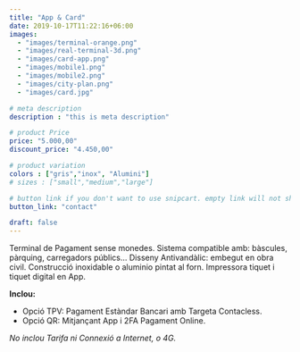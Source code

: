 ```yaml
---
title: "App & Card"
date: 2019-10-17T11:22:16+06:00
images: 
  - "images/terminal-orange.png"
  - "images/real-terminal-3d.png"
  - "images/card-app.png"
  - "images/mobile1.png"
  - "images/mobile2.png"
  - "images/city-plan.png"
  - "images/card.jpg"

# meta description
description : "this is meta description"

# product Price
price: "5.000,00"
discount_price: "4.450,00"

# product variation
colors : ["gris","inox", "Alumini"]
# sizes : ["small","medium","large"]

# button link if you don't want to use snipcart. empty link will not show button
button_link: "contact"

draft: false
---
```


Terminal de Pagament sense monedes. Sistema compatible amb: bàscules, pàrquing, carregadors públics...
Disseny Antivandàlic: embegut en obra civil. Construcció inoxidable o aluminio pintat al forn.
Impressora tiquet i tiquet digital en App.

**Inclou:**
- Opció TPV: Pagament Estàndar Bancari amb Targeta Contacless.
- Opció QR: Mitjançant App i 2FA Pagament Online.

*No inclou Tarifa ni Connexió a Internet, o 4G.*